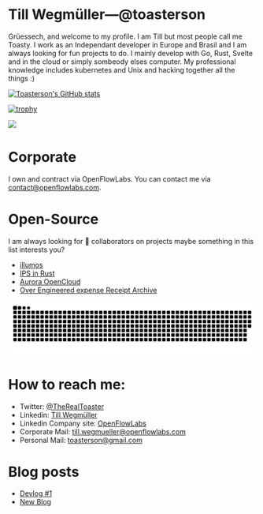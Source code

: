 # Till Wegmüller—@toasterson

Grüessech, and welcome to my profile. I am Till but most people call me Toasty. 
I work as an Independant developer in Europe and Brasil and 
I am always looking for fun projects to do. I mainly develop with Go, Rust, Svelte 
and in the cloud or simply sombeody elses computer.
My professional knowledge includes kubernetes and Unix and hacking together all the things :)

[![Toasterson's GitHub stats](https://github-readme-stats.vercel.app/api?username=Toasterson&show_icons=true&theme=dark)](https://github.com/anuraghazra/github-readme-stats)

[![trophy](https://github-profile-trophy.vercel.app/?username=toasterson&theme=onedark)](https://github.com/ryo-ma/github-profile-trophy)

![](https://komarev.com/ghpvc/?username=toasterson&color=blue)

# Corporate

I own and contract via OpenFlowLabs. You can contact me via [contact@openflowlabs.com](mailto:contact@openflowlabs.com).

# Open-Source

I am always looking for 👯 collaborators on projects maybe something in this list interests you?
- [illumos](https://www.illumos.org/)
- [IPS in Rust](https://github.com/OpenFlowLabs/ips)
- [Aurora OpenCloud](https://github.com/OpenFlowLabs/aurora-opencloud)
- [Over Engineered expense Receipt Archive](https://github.com/OpenFlowLabs/expensebills)

![GitHub Snake dark](https://raw.githubusercontent.com/toasterson/toasterson/output/github-contribution-grid-snake-dark.svg#gh-dark-mode-only)

# How to reach me:

- Twitter: [@TheRealToaster](https://twitter.com/TheRealToaster)
- Linkedin: [Till Wegmüller](https://www.linkedin.com/in/till-wegm%C3%BCller-825ba3131/)
- Linkedin Company site: [OpenFlowLabs](https://www.linkedin.com/company/open-flow-labs/) 
- Corporate Mail: [till.wegmueller@openflowlabs.com](mailto:till.wegmueller@openflowlabs.com)
- Personal Mail: [toasterson@gmail.com](mailto:toasterson@gmail.com)

# Blog posts
<!-- BLOG-POST-LIST:START -->
- [Devlog #1](https://wegmueller.it/posts/devlog-1/)
- [New Blog](https://wegmueller.it/posts/new-blog/)
<!-- BLOG-POST-LIST:END -->
